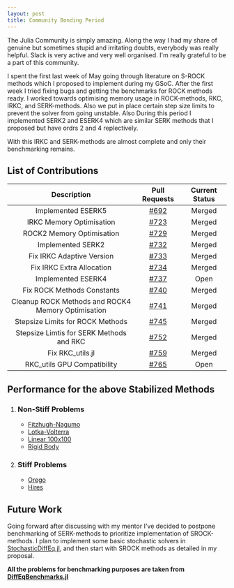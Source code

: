 ```yaml
---
layout: post
title: Community Bonding Period
---
```


The Julia Community is simply amazing. Along the way I had my share of genuine but sometimes stupid and irritating doubts, everybody was really helpful. Slack is very active and very well organised. I'm really grateful to be a part of this community.

I spent the first last week of May going through literature on S-ROCK methods which I proposed to implement during my GSoC. After the first week I tried fixing bugs and getting the benchmarks for ROCK methods ready. I worked towards optimising memory usage in ROCK-methods, RKC, IRKC, and SERK-methods. Also we put in place certain step size limits to prevent the solver from going unstable. Also During this period I implemented SERK2 and ESERK4 which are similar SERK methods that I proposed but have ordrs 2 and 4 replectively.

With this IRKC and SERK-methods are almost complete and only their benchmarking remains.

## List of Contributions

| Description | Pull Requests | Current Status |
|:--------------:|:--------:|:----------:|
| Implemented ESERK5 | [#692](https://github.com/JuliaDiffEq/OrdinaryDiffEq.jl/pull/692) | Merged |
| IRKC Memory Optimisation | [#723](https://github.com/JuliaDiffEq/OrdinaryDiffEq.jl/pull/723) | Merged |
| ROCK2 Memory Optimisation | [#729](https://github.com/JuliaDiffEq/OrdinaryDiffEq.jl/pull/729) | Merged |
| Implemented SERK2 | [#732](https://github.com/JuliaDiffEq/OrdinaryDiffEq.jl/pull/732) | Merged |
| Fix IRKC Adaptive Version | [#733](https://github.com/JuliaDiffEq/OrdinaryDiffEq.jl/pull/733) | Merged |
| Fix IRKC Extra Allocation | [#734](https://github.com/JuliaDiffEq/OrdinaryDiffEq.jl/pull/734) | Merged |
| Implemented ESERK4 | [#737](https://github.com/JuliaDiffEq/OrdinaryDiffEq.jl/pull/737) | Open |
| Fix ROCK Methods Constants | [#740](https://github.com/JuliaDiffEq/OrdinaryDiffEq.jl/pull/740) | Merged |
| Cleanup ROCK Methods and ROCK4 Memory Optimisation | [#741](https://github.com/JuliaDiffEq/OrdinaryDiffEq.jl/pull/741) | Merged |
| Stepsize Limits for ROCK Methods | [#745](https://github.com/JuliaDiffEq/OrdinaryDiffEq.jl/pull/745) | Merged |
| Stepsize Limtis for SERK Methods and RKC | [#752](https://github.com/JuliaDiffEq/OrdinaryDiffEq.jl/pull/752) | Merged |
| Fix RKC_utils.jl | [#759](https://github.com/JuliaDiffEq/OrdinaryDiffEq.jl/pull/759) | Merged |
| RKC_utils GPU Compatibility | [#765](https://github.com/JuliaDiffEq/OrdinaryDiffEq.jl/pull/765) | Open |

## Performance for the above Stabilized Methods
   1. ### Non-Stiff Problems
       * [Fitzhugh-Nagumo](https://nextjournal.com/deeepeshthakur/fitzhugh-nagumo-work-precision-diagrams)
       * [Lotka-Volterra](https://nextjournal.com/deeepeshthakur/lotka-volterra-work-precision-diagrams)
       * [Linear 100x100](https://nextjournal.com/deeepeshthakur/linear-100x100-work-precision-diagrams)
       * [Rigid Body](https://nextjournal.com/deeepeshthakur/rigid-body-work-precision-diagrams)

  2. ### Stiff Problems
       * [Orego](https://nextjournal.com/deeepeshthakur/orego-work-precision-diagrams)
       * [Hires](https://nextjournal.com/deeepeshthakur/hires-work-precision-diagrams)

## Future Work
Going forward after discussing with my mentor I've decided to postpone benchmarking of SERK-methods to prioritize implementation of SROCK-methods. I plan to implement some basic stochastic solvers in [StochasticDiffEq.jl](https://github.com/JuliaDiffEq/StochasticDiffEq.jl), and then start with SROCK methods as detailed in my proposal.

**All the problems for benchmarking purposes are taken from [DiffEqBenchmarks.jl](https://github.com/JuliaDiffEq/DiffEqBenchmarks.jl)**
